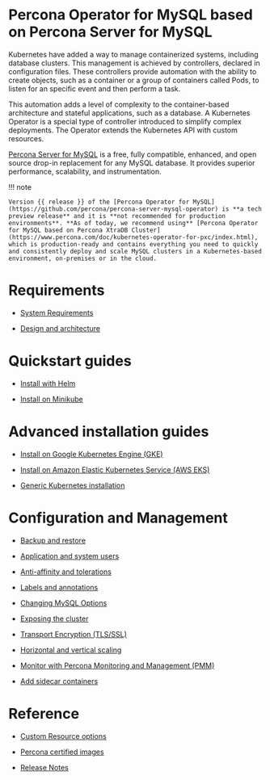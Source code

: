 # Percona Operator for MySQL based on Percona Server for MySQL

Kubernetes have added a way to
manage containerized systems, including database clusters. This management is
achieved by controllers, declared in configuration files. These controllers
provide automation with the ability to create objects, such as a container or a
group of containers called Pods, to listen for an specific event and then
perform a task.

This automation adds a level of complexity to the container-based architecture
and stateful applications, such as a database. A Kubernetes Operator is a
special type of controller introduced to simplify complex deployments. The
Operator extends the Kubernetes API with custom resources.

[Percona Server for MySQL](https://www.percona.com/doc/percona-server/LATEST/index.html)
is a free, fully compatible, enhanced, and open source drop-in replacement for
any MySQL database. It provides superior performance, scalability, and
instrumentation.

!!! note

    Version {{ release }} of the [Percona Operator for MySQL](https://github.com/percona/percona-server-mysql-operator) is **a tech preview release** and it is **not recommended for production environments**. **As of today, we recommend using** [Percona Operator for MySQL based on Percona XtraDB Cluster](https://www.percona.com/doc/kubernetes-operator-for-pxc/index.html), which is production-ready and contains everything you need to quickly and consistently deploy and scale MySQL clusters in a Kubernetes-based environment, on-premises or in the cloud.

# Requirements

* [System Requirements](System-Requirements.md)

* [Design and architecture](architecture.md)

# Quickstart guides

* [Install with Helm](helm.md)

* [Install on Minikube](minikube.md)

# Advanced installation guides

* [Install on Google Kubernetes Engine (GKE)](gke.md)

* [Install on Amazon Elastic Kubernetes Service (AWS EKS)](eks.md)

* [Generic Kubernetes installation](kubernetes.md)

# Configuration and Management

* [Backup and restore](backups.md)

* [Application and system users](users.md)

* [Anti-affinity and tolerations](constraints.md)

* [Labels and annotations](annotations.md)

* [Changing MySQL Options](options.md)

* [Exposing the cluster](expose.md)

* [Transport Encryption (TLS/SSL)](TLS.md)

* [Horizontal and vertical scaling](scaling.md)

* [Monitor with Percona Monitoring and Management (PMM)](monitoring.md)

* [Add sidecar containers](sidecar.md)

# Reference

* [Custom Resource options](operator.md)

* [Percona certified images](images.md)

* [Release Notes](ReleaseNotes/index.md)

